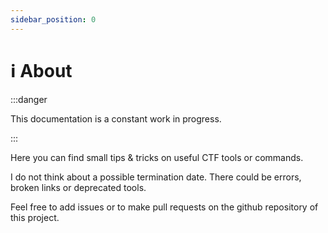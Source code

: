 ```yaml
---
sidebar_position: 0
---
```


# ℹ️ About

:::danger

This documentation is a constant work in progress.

:::

Here you can find small tips & tricks on useful CTF tools or commands.

I do not think about a possible termination date.
There could be errors, broken links or deprecated tools.

Feel free to add issues or to make pull requests on the github repository of this project.
